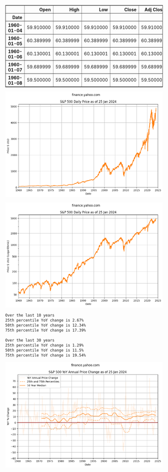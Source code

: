 <div>
<style scoped>
    .dataframe tbody tr th:only-of-type {
        vertical-align: middle;
    }

    .dataframe tbody tr th {
        vertical-align: top;
    }

    .dataframe thead th {
        text-align: right;
    }
</style>
<table border="1" class="dataframe">
  <thead>
    <tr style="text-align: right;">
      <th></th>
      <th>Open</th>
      <th>High</th>
      <th>Low</th>
      <th>Close</th>
      <th>Adj Close</th>
      <th>Volume</th>
    </tr>
    <tr>
      <th>Date</th>
      <th></th>
      <th></th>
      <th></th>
      <th></th>
      <th></th>
      <th></th>
    </tr>
  </thead>
  <tbody>
    <tr>
      <th>1960-01-04</th>
      <td>59.910000</td>
      <td>59.910000</td>
      <td>59.910000</td>
      <td>59.910000</td>
      <td>59.910000</td>
      <td>3990000</td>
    </tr>
    <tr>
      <th>1960-01-05</th>
      <td>60.389999</td>
      <td>60.389999</td>
      <td>60.389999</td>
      <td>60.389999</td>
      <td>60.389999</td>
      <td>3710000</td>
    </tr>
    <tr>
      <th>1960-01-06</th>
      <td>60.130001</td>
      <td>60.130001</td>
      <td>60.130001</td>
      <td>60.130001</td>
      <td>60.130001</td>
      <td>3730000</td>
    </tr>
    <tr>
      <th>1960-01-07</th>
      <td>59.689999</td>
      <td>59.689999</td>
      <td>59.689999</td>
      <td>59.689999</td>
      <td>59.689999</td>
      <td>3310000</td>
    </tr>
    <tr>
      <th>1960-01-08</th>
      <td>59.500000</td>
      <td>59.500000</td>
      <td>59.500000</td>
      <td>59.500000</td>
      <td>59.500000</td>
      <td>3290000</td>
    </tr>
  </tbody>
</table>
</div>




    
![png](images/spx-prices_4_0.png)
    



    
![png](images/spx-prices_5_0.png)
    


    Over the last 10 years
    25th percentile YoY change is 2.67%
    50th percentile YoY change is 12.34%
    75th percentile YoY change is 17.39%
    
    Over the last 30 years
    25th percentile YoY change is 1.29%
    50th percentile YoY change is 11.5%
    75th percentile YoY change is 19.54%



    
![png](images/spx-prices_7_0.png)
    

